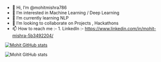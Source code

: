 - 👋 Hi, I’m @mohitmishra786
- 👀 I’m interested in Machine Learning / Deep Learning
- 🌱 I’m currently learning NLP
- 💞️ I’m looking to collaborate on Projects , Hackathons
- 📫 How to reach me :-
          1. LinkedIn :- https://www.linkedin.com/in/mohit-mishra-5b3492204/

[![Mohit GitHub stats](https://github-readme-stats.vercel.app/api?username=mohitmishra786)](https://github.com/anuraghazra/github-readme-stats)

![Mohit GitHub stats](https://github-readme-stats.vercel.app/api?username=mohitmishra786&count_private=true&show_icons=true&theme=radical)



<!---
mohitmishra786/mohitmishra786 is a ✨ special ✨ repository because its `README.md` (this file) appears on your GitHub profile.
You can click the Preview link to take a look at your changes.
--->
